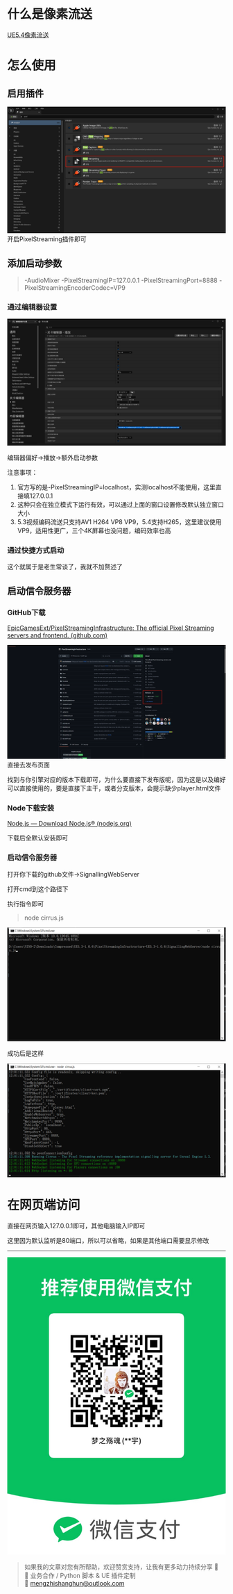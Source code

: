 # 什么是像素流送

[UE5.4像素流送](https://dev.epicgames.com/documentation/en-us/unreal-engine/getting-started-with-pixel-streaming-in-unreal-engine?application_version=5.4)

# 怎么使用

## 启用插件
![](https://raw.githubusercontent.com/mengzhishanghun/mengzhishanghun/main/Blog/Assets/%E5%9B%BE%E7%89%87/Pasted%20image%2020240927114953.png)
开启PixelStreaming插件即可
## 添加启动参数 

>-AudioMixer -PixelStreamingIP=127.0.0.1 -PixelStreamingPort=8888 -PixelStreamingEncoderCodec=VP9

### 通过编辑器设置

![](https://raw.githubusercontent.com/mengzhishanghun/mengzhishanghun/main/Blog/Assets/%E5%9B%BE%E7%89%87/Pasted%20image%2020240927113255.png)

编辑器偏好->播放->额外启动参数

注意事项：

1. 官方写的是-PixelStreamingIP=localhost，实测localhost不能使用，这里直接填127.0.0.1
2. 这种只会在独立模式下运行有效，可以通过上面的窗口设置修改默认独立窗口大小
3. 5.3视频编码流送只支持AV1 H264 VP8 VP9，5.4支持H265，这里建议使用VP9，适用性更广，三个4K屏幕也没问题，编码效率也高

### 通过快捷方式启动

这个就属于是老生常谈了，我就不加赘述了

## 启动信令服务器

### GitHub下载

[EpicGamesExt/PixelStreamingInfrastructure: The official Pixel Streaming servers and frontend. (github.com)](https://github.com/EpicGamesExt/PixelStreamingInfrastructure/)

![](https://raw.githubusercontent.com/mengzhishanghun/mengzhishanghun/main/Blog/Assets/%E5%9B%BE%E7%89%87/Pasted%20image%2020240927115200.png)
直接去发布页面

找到与你引擎对应的版本下载即可，为什么要直接下发布版呢，因为这是以及编好可以直接使用的，要是直接下主干，或者分支版本，会提示缺少player.html文件

### Node下载安装

[Node.js — Download Node.js® (nodejs.org)](https://nodejs.org/en/download/prebuilt-installer/current)

下载后全默认安装即可

### 启动信令服务器

打开你下载的github文件->SignallingWebServer

打开cmd到这个路径下

执行指令即可
> node cirrus.js

![](https://raw.githubusercontent.com/mengzhishanghun/mengzhishanghun/main/Blog/Assets/%E5%9B%BE%E7%89%87/Pasted%20image%2020240927115932.png)

成功后是这样

![](https://raw.githubusercontent.com/mengzhishanghun/mengzhishanghun/main/Blog/Assets/%E5%9B%BE%E7%89%87/Pasted%20image%2020240927120124.png)

# 在网页端访问

直接在网页输入127.0.0.1即可，其他电脑输入IP即可

这里因为默认监听是80端口，所以可以省略，如果是其他端口需要显示修改






---

![微信支付](https://raw.githubusercontent.com/mengzhishanghun/mengzhishanghun/main/PayCodes/WeChatPay.jpg)

> 如果我的文章对您有所帮助，欢迎赞赏支持，让我有更多动力持续分享 🙏  
> 💼 业务合作 / Python 脚本 & UE 插件定制  
> 📧 [mengzhishanghun@outlook.com](mengzhishanghun@outlook.com)